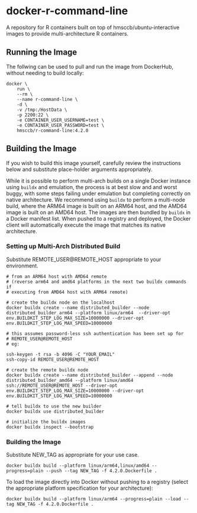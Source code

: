 # docker-r-command-line
A repository for R containers built on top of hmsccb/ubuntu-interactive images to provide multi-architecture R containers.

## Running the Image
The follwing can be used to pull and run the image from DockerHub, without needing to build locally:
```
docker \
    run \
    --rm \
    --name r-command-line \
    -d \
    -v /tmp:/HostData \
    -p 2200:22 \
    -e CONTAINER_USER_USERNAME=test \
    -e CONTAINER_USER_PASSWORD=test \
    hmsccb/r-command-line:4.2.0
```

## Building the Image
If you wish to build this image yourself, carefully review the instructions below and 
substitute place-holder arguments appropriately.

While it is possible to perform multi-arch builds on a single Docker instance 
using `buildx` and emulation, the process is at best slow
and and worst buggy, with some steps failing under emulation but completing correctly on native 
architecture.  We recommend using `buildx` to perform a multi-node build, where 
the ARM64 image is built on an ARM64 host, and the AMD64 image is built on an AMD64 host. 
The images are then bundled by `buildx` in a Docker manifest list.  When pushed to a registry and deployed,
the Docker client will automatically execute the image that matches its native architecture.

### Setting up Multi-Arch Distributed Build

Substitute REMOTE_USER@REMOTE_HOST appropriate to your environment.

```
# from an ARM64 host with AMD64 remote
# (reverse arm64 and amd64 platforms in the next two buildx commands if
# executing from AMD64 host with ARM64 remote)

# create the buildx node on the localhost
docker buildx create --name distributed_builder --node distributed_builder_arm64 --platform linux/arm64  --driver-opt env.BUILDKIT_STEP_LOG_MAX_SIZE=10000000 --driver-opt env.BUILDKIT_STEP_LOG_MAX_SPEED=10000000

# this assumes password-less ssh authentication has been set up for 
# REMOTE_USER@REMOTE_HOST
# eg:

ssh-keygen -t rsa -b 4096 -C "YOUR_EMAIL"
ssh-copy-id REMOTE_USER@REMOTE_HOST

# create the remote buildx node
docker buildx create --name distributed_builder --append --node distributed_builder_amd64 --platform linux/amd64 ssh://REMOTE_USER@REMOTE_HOST --driver-opt env.BUILDKIT_STEP_LOG_MAX_SIZE=10000000 --driver-opt env.BUILDKIT_STEP_LOG_MAX_SPEED=10000000

# tell buildx to use the new builder
docker buildx use distributed_builder

# initialize the buildx images
docker buildx inspect --bootstrap
```

### Building the Image

Substitute NEW_TAG as appropriate for your use case.

```
docker buildx build --platform linux/arm64,linux/amd64 --progress=plain --push --tag NEW_TAG -f 4.2.0.Dockerfile .
```

To load the image directly into Docker without pushing to a registry (select the appropriate platform specification
for your architecture):

```
docker buildx build --platform linux/arm64 --progress=plain --load --tag NEW_TAG -f 4.2.0.Dockerfile .
```

